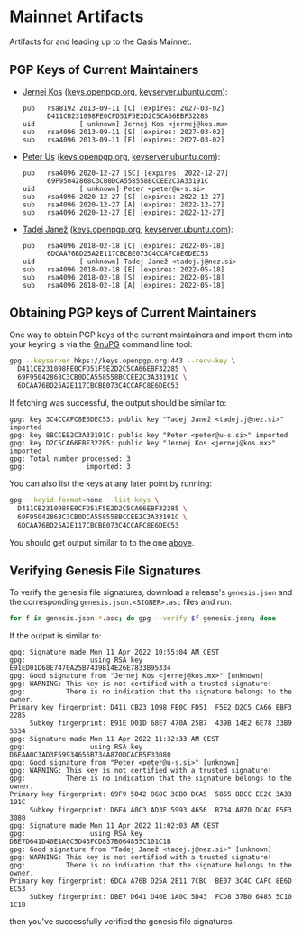 # Mainnet Artifacts

Artifacts for and leading up to the Oasis Mainnet.

## PGP Keys of Current Maintainers

- [Jernej Kos] ([keys.openpgp.org][opengpg-jernej],
  [keyserver.ubuntu.com][ubuntu-jernej]):

  ```text
  pub   rsa8192 2013-09-11 [C] [expires: 2027-03-02]
        D411CB231098FE0CFD51F5E2D2C5CA66EBF32285
  uid           [ unknown] Jernej Kos <jernej@kos.mx>
  sub   rsa4096 2013-09-11 [S] [expires: 2027-03-02]
  sub   rsa4096 2013-09-11 [E] [expires: 2027-03-02]
  ```

- [Peter Us] ([keys.openpgp.org][opengpg-peter],
  [keyserver.ubuntu.com][ubuntu-peter]):

  ```text
  pub   rsa4096 2020-12-27 [SC] [expires: 2022-12-27]
        69F95042868C3CB0DCA558558BCCEE2C3A33191C
  uid           [ unknown] Peter <peter@u-s.si>
  sub   rsa4096 2020-12-27 [S] [expires: 2022-12-27]
  sub   rsa4096 2020-12-27 [A] [expires: 2022-12-27]
  sub   rsa4096 2020-12-27 [E] [expires: 2022-12-27]

  ```

- [Tadej Janež] ([keys.openpgp.org][opengpg-tadej],
  [keyserver.ubuntu.com][ubuntu-tadej]):

  ```text
  pub   rsa4096 2018-02-18 [C] [expires: 2022-05-18]
        6DCAA76BD25A2E117CBCBE073C4CCAFC8E6DEC53
  uid           [ unknown] Tadej Janež <tadej.j@nez.si>
  sub   rsa4096 2018-02-18 [E] [expires: 2022-05-18]
  sub   rsa4096 2018-02-18 [S] [expires: 2022-05-18]
  sub   rsa4096 2018-02-18 [A] [expires: 2022-05-18]
  ```

[Jernej Kos]: https://github.com/kostko
[opengpg-jernej]: https://keys.openpgp.org/search?q=jernej@kos.mx
[ubuntu-jernej]:
  https://keyserver.ubuntu.com/pks/lookup?search=0xD411CB231098FE0CFD51F5E2D2C5CA66EBF32285&fingerprint=on&op=index

[Peter Us]: https://github.com/ptrus
[opengpg-peter]: https://keys.openpgp.org/search?q=peter@u-s.si
[ubuntu-peter]:
  https://keyserver.ubuntu.com/pks/lookup?search=0x69F95042868C3CB0DCA558558BCCEE2C3A33191C&fingerprint=on&op=index

[Tadej Janež]: https://github.com/tjanez
[opengpg-tadej]: https://keys.openpgp.org/search?q=tadej.j@nez.si
[ubuntu-tadej]:
  https://keyserver.ubuntu.com/pks/lookup?search=0x6DCAA76BD25A2E117CBCBE073C4CCAFC8E6DEC53&fingerprint=on&op=index

## Obtaining PGP keys of Current Maintainers

One way to obtain PGP keys of the current maintainers and import them into your
keyring is via the [GnuPG] command line tool:

```bash
gpg --keyserver hkps://keys.openpgp.org:443 --recv-key \
  D411CB231098FE0CFD51F5E2D2C5CA66EBF32285 \
  69F95042868C3CB0DCA558558BCCEE2C3A33191C \
  6DCAA76BD25A2E117CBCBE073C4CCAFC8E6DEC53
```

If fetching was successful, the output should be similar to:

```text
gpg: key 3C4CCAFC8E6DEC53: public key "Tadej Janež <tadej.j@nez.si>" imported
gpg: key 8BCCEE2C3A33191C: public key "Peter <peter@u-s.si>" imported
gpg: key D2C5CA66EBF32285: public key "Jernej Kos <jernej@kos.mx>" imported
gpg: Total number processed: 3
gpg:               imported: 3
```

You can also list the keys at any later point by running:

```bash
gpg --keyid-format=none --list-keys \
  D411CB231098FE0CFD51F5E2D2C5CA66EBF32285 \
  69F95042868C3CB0DCA558558BCCEE2C3A33191C \
  6DCAA76BD25A2E117CBCBE073C4CCAFC8E6DEC53
```

You should get output similar to to the one
[above](#pgp-keys-of-current-maintainers).

[GnuPG]: https://www.gnupg.org/software/index.html

## Verifying Genesis File Signatures

To verify the genesis file signatures, download a release's `genesis.json` and
the corresponding `genesis.json.<SIGNER>.asc` files and run:

```bash
for f in genesis.json.*.asc; do gpg --verify $f genesis.json; done
```

If the output is similar to:

```text
gpg: Signature made Mon 11 Apr 2022 10:55:04 AM CEST
gpg:                using RSA key E91ED01D68E7470A25B7439B14E26E7833B95334
gpg: Good signature from "Jernej Kos <jernej@kos.mx>" [unknown]
gpg: WARNING: This key is not certified with a trusted signature!
gpg:          There is no indication that the signature belongs to the owner.
Primary key fingerprint: D411 CB23 1098 FE0C FD51  F5E2 D2C5 CA66 EBF3 2285
     Subkey fingerprint: E91E D01D 68E7 470A 25B7  439B 14E2 6E78 33B9 5334
gpg: Signature made Mon 11 Apr 2022 11:32:33 AM CEST
gpg:                using RSA key D6EAA0C3AD3F59934656B734A870DCACB5F33080
gpg: Good signature from "Peter <peter@u-s.si>" [unknown]
gpg: WARNING: This key is not certified with a trusted signature!
gpg:          There is no indication that the signature belongs to the owner.
Primary key fingerprint: 69F9 5042 868C 3CB0 DCA5  5855 8BCC EE2C 3A33 191C
     Subkey fingerprint: D6EA A0C3 AD3F 5993 4656  B734 A870 DCAC B5F3 3080
gpg: Signature made Mon 11 Apr 2022 11:02:03 AM CEST
gpg:                using RSA key DBE7D641D40E1A0C5D43FCD837B064855C101C1B
gpg: Good signature from "Tadej Janež <tadej.j@nez.si>" [unknown]
gpg: WARNING: This key is not certified with a trusted signature!
gpg:          There is no indication that the signature belongs to the owner.
Primary key fingerprint: 6DCA A76B D25A 2E11 7CBC  BE07 3C4C CAFC 8E6D EC53
     Subkey fingerprint: DBE7 D641 D40E 1A0C 5D43  FCD8 37B0 6485 5C10 1C1B
```

then you've successfully verified the genesis file signatures.
